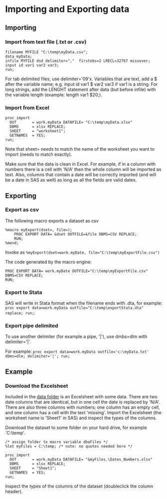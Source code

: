 # Importing and Exporting data

## Importing


### Import from text file (.txt or .csv)


```SAS
filename MYFILE "C:\temp\myData.csv";
data myData;
infile MYFILE dsd delimiter=","  firstobs=2 LRECL=32767 missover;
input id var1 var2 var3;
run;
```

For tab delimited files, use delimiter='09'x. Variables that are text, add a $ after the variable name; e.g. input id var1 $ var2 var3 if var1 is a string. For long strings, add the LENGHT statement after data (but before infile) with the variable length (example: length var1 $20;).


### Import from Excel

```SAS
proc import 
  OUT       = work.myData DATAFILE= "C:\temp\myData.xlsx" 
  DBMS      = xlsx REPLACE;
  SHEET     = "worksheet1"; 
  GETNAMES  = YES;
run;
```

Note that sheet= needs to match the name of the worksheet you want to import (needs to match exactly).

Make sure that the data is clean in Excel. For example, if in a column with numbers there is a cell with 'N/A' then the whole column will be imported as text. Also, columns that contain a date will be correctly imported (and will be a date in SAS as well) as long as all the fields are valid dates.

## Exporting

### Export as csv

The following macro exports a dataset as csv

```SAS
%macro myExport(dset=, file=);	
	PROC EXPORT DATA= &dset OUTFILE=&file DBMS=CSV REPLACE;
	RUN;
%mend;
```

Invoke as `%myExport(dset=work.myDate, file="C:\temp\myExportFile.csv")` 

The code generated by the macro engine:

```SAS
PROC EXPORT DATA= work.myDate OUTFILE="C:\temp\myExportFile.csv" DBMS=CSV REPLACE;
RUN;
```

### Export to Stata

SAS will write in Stata format when the filename ends with .dta, for example: `proc export data=work.myData outfile="C:\temp\exportStata.dta" replace; run;`.

### Export pipe delimited

To use another delimiter (for example a pipe, '|'), use dmbs=dlm with delimiter='|'.

For example: `proc export data=work.myData outfile='c:\myData.txt' dbms=dlm; delimiter='|'; run;`

## Example


### Download the Excelsheet 

Included in the [data folder](datasets/) is an Excelsheet with some data. There are two date columns that are identical, but in one cell the date is replaced by 'N/A'. There are also three columns with numbers; one column has an empty cell, and one column has a cell with the text 'missing'. Import the Excelsheet (the worksheet name is 'Sheet1' in SAS) and inspect the types of the columns.

Download the dataset to some folder on your hard drive, for example `C:\temp'.

```SAS
/* assign folder to macro variable dbaFiles */
%let myFiles = C:\temp; /* note: no quotes needed here */

proc import 
  OUT       = work.myData DATAFILE= "&myFiles.\Dates_Numbers.xlsx" 
  DBMS      = xlsx REPLACE;
  SHEET     = "Sheet1"; 
  GETNAMES  = YES;
run;
```

Inspect the types of the columns of the dataset (doubleclick the column header). 